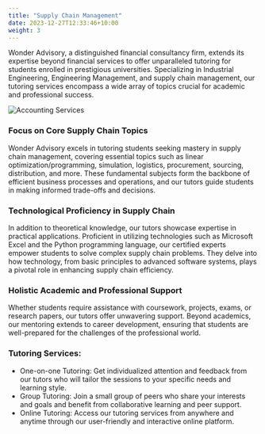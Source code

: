 ```yaml
---
title: "Supply Chain Management"
date: 2023-12-27T12:33:46+10:00
weight: 3
---
```


<!-- FILEPATH: /c:/Users/Admin/Documents/GitHub/wonderadvisory/_services/Financial Planning & Analysis.md -->
<!-- BEGIN: ed8c6549bwf9 -->
<p></p>
<p>Wonder Advisory, a distinguished financial consultancy firm, extends its expertise beyond financial services to offer unparalleled tutoring for students enrolled in prestigious universities. Specializing in Industrial Engineering, Engineering Management, and supply chain management, our tutoring services encompass a wide array of topics crucial for academic and professional success.</p>

<img src="/images/austin-distel-nGc5RT2HmF0-unsplash.jpg" alt="Accounting Services">

<h3>Focus on Core Supply Chain Topics</h3>
<p>Wonder Advisory excels in tutoring students seeking mastery in supply chain management, covering essential topics such as linear optimization/programming, simulation, logistics, procurement, sourcing, distribution, and more. These fundamental subjects form the backbone of efficient business processes and operations, and our tutors guide students in making informed trade-offs and decisions.</p>

<h3>Technological Proficiency in Supply Chain</h3>
<p>In addition to theoretical knowledge, our tutors showcase expertise in practical applications. Proficient in utilizing technologies such as Microsoft Excel and the Python programming language, our certified experts empower students to solve complex supply chain problems. They delve into how technology, from basic principles to advanced software systems, plays a pivotal role in enhancing supply chain efficiency.</p>

<h3>Holistic Academic and Professional Support</h3>
<p>Whether students require assistance with coursework, projects, exams, or research papers, our tutors offer unwavering support. Beyond academics, our mentoring extends to career development, ensuring that students are well-prepared for the challenges of the professional world.</p>

<h3>Tutoring Services:</h3> <ul> <li>One-on-one Tutoring: Get individualized attention and feedback from our tutors who will tailor the sessions to your specific needs and learning style.</li> <li>Group Tutoring: Join a small group of peers who share your interests and goals and benefit from collaborative learning and peer support.</li> <li>Online Tutoring: Access our tutoring services from anywhere and anytime through our user-friendly and interactive online platform.</li> </ul>



<!-- END: ed8c6549bwf9 -->